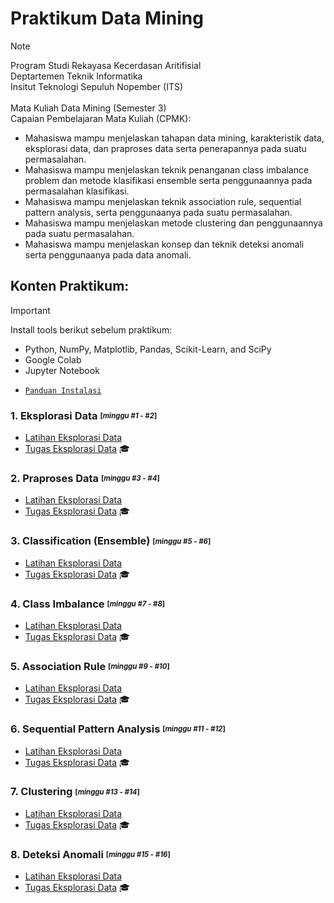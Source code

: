 # Praktikum Data Mining
> [!NOTE]
> Program Studi Rekayasa Kecerdasan Aritifisial <br />
> Deptartemen Teknik Informatika <br />
> Insitut Teknologi Sepuluh Nopember (ITS) <br /> <br />
> Mata Kuliah Data Mining (Semester 3) <br />
> Capaian Pembelajaran Mata Kuliah (CPMK): <br />
> - Mahasiswa mampu menjelaskan tahapan data mining, karakteristik data, eksplorasi data, dan praproses data serta penerapannya pada suatu permasalahan.
> - Mahasiswa mampu menjelaskan teknik penanganan class imbalance problem dan metode klasifikasi ensemble serta penggunaannya pada permasalahan klasifikasi.
> - Mahasiswa mampu menjelaskan teknik association rule, sequential pattern analysis, serta penggunaanya pada suatu permasalahan.
> - Mahasiswa mampu menjelaskan metode clustering dan penggunaannya pada suatu permasalahan.
> - Mahasiswa mampu menjelaskan konsep dan teknik deteksi anomali serta penggunaanya pada data anomali.

## Konten Praktikum:
> [!IMPORTANT]
> Install tools berikut sebelum praktikum:
> - Python, NumPy, Matplotlib, Pandas, Scikit-Learn, and SciPy
> - Google Colab
> - Jupyter Notebook
> * [`Panduan Instalasi`](https://github.com/aldinata/Modul-Praktikum-Data-Mining/blob/main/Materi/0%20-%20Panduan%20Instalasi.pdf)

### 1. Eksplorasi Data <sub><sup>[_minggu #1 - #2_]</sup></sub> <br />
* [Latihan Eksplorasi Data]()
* [Tugas Eksplorasi Data]() :mortar_board:

### 2. Praproses Data <sub><sup>[_minggu #3 - #4_]</sup></sub> <br />
* [Latihan Eksplorasi Data]()
* [Tugas Eksplorasi Data]() :mortar_board:

### 3. Classification (Ensemble) <sub><sup>[_minggu #5 - #6_]</sup></sub> <br />
* [Latihan Eksplorasi Data]()
* [Tugas Eksplorasi Data]() :mortar_board:

### 4. Class Imbalance <sub><sup>[_minggu #7 - #8_]</sup></sub> <br />
* [Latihan Eksplorasi Data]()
* [Tugas Eksplorasi Data]() :mortar_board:

### 5. Association Rule <sub><sup>[_minggu #9 - #10_]</sup></sub> <br />
* [Latihan Eksplorasi Data]()
* [Tugas Eksplorasi Data]() :mortar_board:

### 6. Sequential Pattern Analysis <sub><sup>[_minggu #11 - #12_]</sup></sub> <br />
* [Latihan Eksplorasi Data]()
* [Tugas Eksplorasi Data]() :mortar_board:

### 7. Clustering <sub><sup>[_minggu #13 - #14_]</sup></sub> <br />
* [Latihan Eksplorasi Data]()
* [Tugas Eksplorasi Data]() :mortar_board:

### 8. Deteksi Anomali <sub><sup>[_minggu #15 - #16_]</sup></sub> <br />
* [Latihan Eksplorasi Data]()
* [Tugas Eksplorasi Data]() :mortar_board:
